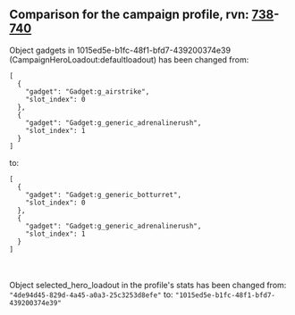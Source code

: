 ## Comparison for the campaign profile, rvn: [738](https://github.com/PRO100KatYT/FortniteProfileRevisions/tree/main/profiles/campaign/738%20campaign.json)-[740](https://github.com/PRO100KatYT/FortniteProfileRevisions/tree/main/profiles/campaign/740%20campaign.json)

Object gadgets in 1015ed5e-b1fc-48f1-bfd7-439200374e39 (CampaignHeroLoadout:defaultloadout) has been changed from:

```
[
  {
    "gadget": "Gadget:g_airstrike",
    "slot_index": 0
  },
  {
    "gadget": "Gadget:g_generic_adrenalinerush",
    "slot_index": 1
  }
]
```

to:

```
[
  {
    "gadget": "Gadget:g_generic_botturret",
    "slot_index": 0
  },
  {
    "gadget": "Gadget:g_generic_adrenalinerush",
    "slot_index": 1
  }
]
```

<br><br>
Object selected_hero_loadout in the profile's stats has been changed from: `"4de94d45-829d-4a45-a0a3-25c3253d8efe"` to: `"1015ed5e-b1fc-48f1-bfd7-439200374e39"`
<br><br>
